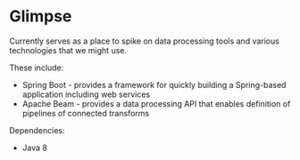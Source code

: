 Glimpse
================

Currently serves as a place to spike on data processing tools and various technologies that we might use.

These include:
* Spring Boot - provides a framework for quickly building a Spring-based application including web services
* Apache Beam - provides a data processing API that enables definition of pipelines of connected transforms

Dependencies:
* Java 8
